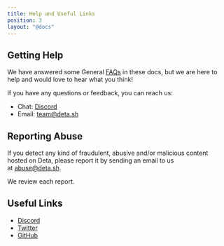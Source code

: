```yaml
---
title: Help and Useful Links
position: 3
layout: "@docs"
---
```


## Getting Help

We have answered some General [FAQs](/manual/faq) in these docs, but we are here to help and would love to hear what you think!

If you have any questions or feedback, you can reach us:

- Chat: [Discord](https://go.deta.dev/discord)
- Email: [team@deta.sh](mailto:team@deta.sh)

## Reporting Abuse

If you detect any kind of fraudulent, abusive and/or malicious content hosted on Deta, please report it by sending an email to us at [abuse@deta.sh](mailto:abuse@deta.sh).

We review each report.

## Useful Links

- [Discord](https://go.deta.dev/discord)
- [Twitter](https://twitter.com/detahq)
- [GitHub](https://github.com/deta)